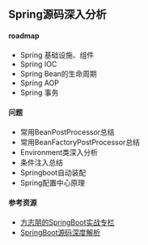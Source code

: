 ## Spring源码深入分析

#### roadmap

- Spring 基础设施、组件
- Spring IOC
- Spring Bean的生命周期
- Spring AOP
- Spring 事务

#### 问题

- 常用BeanPostProcessor总结
- 常用BeanFactoryPostProcessor总结
- Environment类深入分析
- 条件注入总结
- Springboot自动装配
- Spring配置中心原理

#### 参考资源

- [方志朋的SpringBoot实战专栏](https://blog.csdn.net/forezp/category_9268735.html?spm=1001.2014.3001.5482)
- [SpringBoot源码深度解析](https://blog.csdn.net/qq_34341457/category_9619395.html?spm=1001.2014.3001.5482)